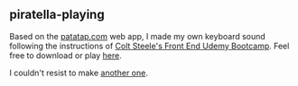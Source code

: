 ## piratella-playing
Based on the [patatap.com](https://patatap.com/) web app, I made my own keyboard sound following the instructions of [Colt Steele's Front End Udemy Bootcamp](https://www.udemy.com/the-web-developer-bootcamp/). Feel free to download or play [here](patatap.piratella.com).

I couldn't resist to make [another one](chiquito.piratella.com).
